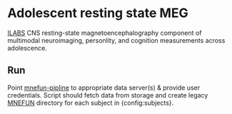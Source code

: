 # Adolescent resting state MEG

[ILABS](www.ilabs.uw.edu) CNS resting-state magnetoencephalography component of multimodal neuroimaging, personlity, and cognition measurements across adolescence.

## Run

Point [mnefun-pipline](genz/processing/mnefun-pipeline.py) to appropriate data server(s) & provide user credentials.
Script should fetch data from storage and create legacy [MNEFUN](https://github/labsn/mnefun.git) directory for each subject in {config:subjects}.

